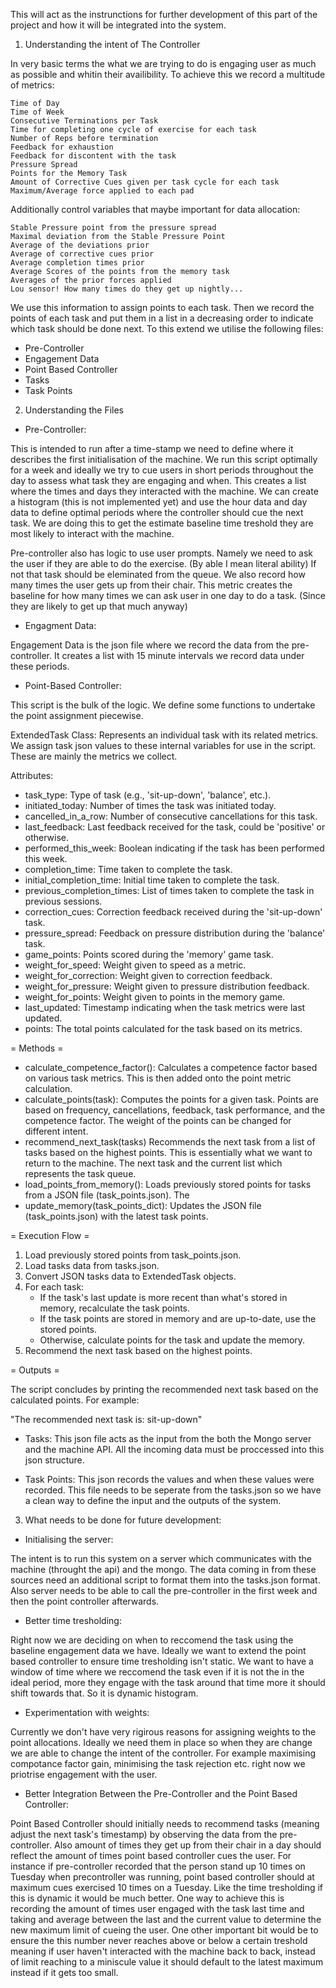 This will act as the instrunctions for further development of this part of the project and how it will be integrated into the system.

1. Understanding the intent of The Controller

In very basic terms the what we are trying to do is engaging user as much as possible and whitin their availibility. To achieve this we record a multitude of metrics:

    Time of Day 
    Time of Week
    Consecutive Terminations per Task  
    Time for completing one cycle of exercise for each task 
    Number of Reps before termination 
    Feedback for exhaustion 
    Feedback for discontent with the task
    Pressure Spread 
    Points for the Memory Task 
    Amount of Corrective Cues given per task cycle for each task 
    Maximum/Average force applied to each pad 

Additionally control variables that maybe important for data allocation: 

    Stable Pressure point from the pressure spread 
    Maximal deviation from the Stable Pressure Point 
    Average of the deviations prior 
    Average of corrective cues prior 
    Average completion times prior 
    Average Scores of the points from the memory task 
    Averages of the prior forces applied 
    Lou sensor! How many times do they get up nightly... 

We use this information to assign points to each task. Then we record the points of each task and put them in a list in a decreasing order to indicate which task should be done next. To this extend we utilise the following files:

- Pre-Controller
- Engagement Data
- Point Based Controller
- Tasks
- Task Points

2. Understanding the Files

- Pre-Controller:

This is intended to run after a time-stamp we need to define where it describes the first initialisation of the machine. We run this script optimally for a week and ideally we try to cue users in short periods throughout the day to assess what task they are engaging and when. This creates a list where the times and days they interacted with the machine. We can create a histogram (this is not implemented yet) and use the hour data and day data to define optimal periods where the controller should cue the next task. We are doing this to get the estimate baseline time treshold they are most likely to interact with the machine.

Pre-controller also has logic to use user prompts. Namely we need to ask the user if they are able to do the exercise. (By able I mean literal ability) If not that task should be eleminated from the queue. We also record how many times the user gets up from their chair. This metric creates the baseline for how many times we can ask user in one day to do a task. (Since they are likely to get up that much anyway)

- Engagment Data:

Engagement Data is the json file where we record the data from the pre-controller. It creates a list with 15 minute intervals we record data under these periods.

- Point-Based Controller:

This script is the bulk of the logic. We define some functions to undertake the point assignment piecewise.


ExtendedTask Class: Represents an individual task with its related metrics. We assign task json values to these internal variables for use in the script. These are mainly the metrics we collect.

  Attributes:

 - task_type: Type of task (e.g., 'sit-up-down', 'balance', etc.).
 - initiated_today: Number of times the task was initiated today.
 - cancelled_in_a_row: Number of consecutive cancellations for this task.
 - last_feedback: Last feedback received for the task, could be 'positive' or otherwise.
 - performed_this_week: Boolean indicating if the task has been performed this week.
 - completion_time: Time taken to complete the task.
 - initial_completion_time: Initial time taken to complete the task.
 - previous_completion_times: List of times taken to complete the task in previous sessions.
 - correction_cues: Correction feedback received during the 'sit-up-down' task.
 - pressure_spread: Feedback on pressure distribution during the 'balance' task.
 - game_points: Points scored during the 'memory' game task.
 - weight_for_speed: Weight given to speed as a metric.
 - weight_for_correction: Weight given to correction feedback.
 - weight_for_pressure: Weight given to pressure distribution feedback.
 - weight_for_points: Weight given to points in the memory game.
 - last_updated: Timestamp indicating when the task metrics were last updated.
 - points: The total points calculated for the task based on its metrics.

= Methods =

- calculate_competence_factor(): Calculates a competence factor based on various task metrics. This is then added onto the point metric calculation.
- calculate_points(task): Computes the points for a given task. Points are based on frequency, cancellations, feedback, task performance, and the competence factor. The weight of the points can be changed for different intent.
- recommend_next_task(tasks) Recommends the next task from a list of tasks based on the highest points. This is essentially what we want to return to the machine. The next task and the current list which represents the task queue.
- load_points_from_memory(): Loads previously stored points for tasks from a JSON file (task_points.json). The 
- update_memory(task_points_dict): Updates the JSON file (task_points.json) with the latest task points.

= Execution Flow =

  1. Load previously stored points from task_points.json.
  2. Load tasks data from tasks.json.
  3. Convert JSON tasks data to ExtendedTask objects.
  4. For each task:
     - If the task's last update is more recent than what's stored in memory, recalculate the task points.
     - If the task points are stored in memory and are up-to-date, use the stored points.
     - Otherwise, calculate points for the task and update the memory.
  5. Recommend the next task based on the highest points.

= Outputs =

The script concludes by printing the recommended next task based on the calculated points. For example:

"The recommended next task is: sit-up-down"


- Tasks: This json file acts as the input from the both the Mongo server and the machine API. All the incoming data must be proccessed into this json structure.

- Task Points: This json records the values and when these values were recorded. This file needs to be seperate from the tasks.json so we have a clean way to define the input and the outputs of the system.



3. What needs to be done for future development:

- Initialising the server:

The intent is to run this system on a server which communicates with the machine (throught the api) and the mongo. The data coming in from these sources need an additional script to format them into the tasks.json format. Also server needs to be able to call the pre-controller in the first week and then the point controller afterwards.

- Better time tresholding:

Right now we are deciding on when to reccomend the task using the baseline engagement data we have. Ideally we want to extend the point based controller to ensure time tresholding isn't static. We want to have a window of time where we reccomend the task even if it is not the in the ideal period, more they engage with the task around that time more it should shift towards that. So it is dynamic histogram.

- Experimentation with weights:

Currently we don't have very rigirous reasons for assigning weights to the point allocations. Ideally we need them in place so when they are change we are able to change the intent of the controller. For example maximising compotance factor gain, minimising the task rejection etc. right now we priotrise engagement with the user.

- Better Integration Between the Pre-Controller and the Point Based Controller:

Point Based Controller should initially needs to recommend tasks (meaning adjust the next task's timestamp) by observing the data from the pre-controller. Also amount of times they get up from their chair in a day should reflect the amount of times point based controller cues the user. For instance if pre-controller recorded that the person stand up 10 times on Tuesday when precontroller was running, point based controller should at maximum cues exercised 10 times on a Tuesday. Like the time tresholding if this is dynamic it would be much better. One way to achieve this is recording the amount of times user engaged with the task last time and taking and average between the last and the current value to determine the new maximum limit of cueing the user. One other important bit would be to ensure the this number never reaches above or below a certain treshold meaning if user haven't interacted with the machine back to back, instead of limit reaching to a miniscule value it should default to the latest maximum instead if it gets too small.


